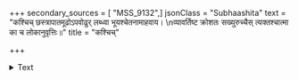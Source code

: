 +++
secondary_sources = [ "MSS_9132",]
jsonClass = "Subhaashita"
text = "कश्चिच् छस्त्रापातमूढोऽपवोढुर् लब्ध्वा भूयश्चेतनामाहवाय।  \nव्यावर्तिष्ट क्रोशतः सख्युरुच्चैस् त्यक्तश्चात्मा का च लोकानुवृत्तिः॥"
title = "कश्चिच्"

+++

<details><summary>Text</summary>

कश्चिच् छस्त्रापातमूढोऽपवोढुर् लब्ध्वा भूयश्चेतनामाहवाय।  
व्यावर्तिष्ट क्रोशतः सख्युरुच्चैस् त्यक्तश्चात्मा का च लोकानुवृत्तिः॥
</details>
